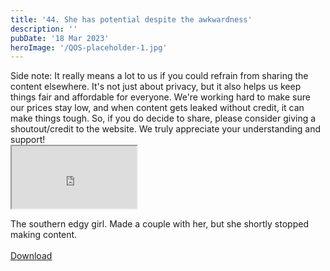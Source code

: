 ```yaml
---
title: '44. She has potential despite the awkwardness'
description: ''
pubDate: '18 Mar 2023'
heroImage: '/QOS-placeholder-1.jpg'
---
```

<div class="video_paragraph_header"> Side note: It really means a lot to us if you could refrain from sharing the content elsewhere. It's not just about privacy, but it also helps us keep things fair and affordable for everyone. We're working hard to make sure our prices stay low, and when content gets leaked without credit, it can make things tough. So, if you do decide to share, please consider giving a shoutout/credit to the website. We truly appreciate your understanding and support!</div>

<iframe src="https://drive.google.com/file/d/1XOGO4tMBJgp7pTm77bDno9xhD0zgvDEe/preview" width="200" height="100" allow="autoplay" allowfullscreen="allowfullscreen"></iframe>

The southern edgy girl. Made a couple with her, but she shortly stopped making content.
<br>
<br>
<a class="read_more" href="https://drive.google.com/file/d/1XOGO4tMBJgp7pTm77bDno9xhD0zgvDEe/view?usp=sharing">Download</a>